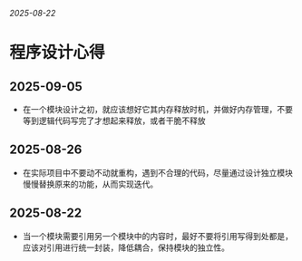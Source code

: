 *2025-08-22*

# 程序设计心得

## 2025-09-05

- 在一个模块设计之初，就应该想好它其内存释放时机，并做好内存管理，不要等到逻辑代码写完了才想起来释放，或者干脆不释放

## 2025-08-26

- 在实际项目中不要动不动就重构，遇到不合理的代码，尽量通过设计独立模块慢慢替换原来的功能，从而实现迭代。

## 2025-08-22

- 当一个模块需要引用另一个模块中的内容时，最好不要将引用写得到处都是，应该对引用进行统一封装，降低耦合，保持模块的独立性。